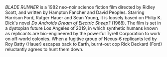 _BLADE RUNNER_ is a 1982 neo-noir science fiction film directed by Ridley Scott, and written by Hampton Fancher and David Peoples. Starring Harrison Ford, Rutger Hauer and Sean Young, it is loosely based on Philip K. Dick's novel _Do Androids Dream of Electric Sheep?_ (1968). The film is set in a dystopian future Los Angeles of 2019, in which synthetic humans known as replicants are bio-engineered by the powerful Tyrell Corporation to work on off-world colonies. When a fugitive group of Nexus-6 replicants led by Roy Batty (Hauer) escapes back to Earth, burnt-out cop Rick Deckard (Ford) reluctantly agrees to hunt them down.
